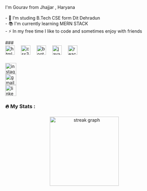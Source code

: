 <p align="left">
    I'm Gourav from Jhajjar , Haryana <br /><br />- 🔭 I’m studing B.Tech CSE form
    Dit Dehradun<br />- 📚 I'm currently learning MERN STACK<br />- ⚡ In my free
    time I like to code and sometimes enjoy with friends
  </p>
###



<div align="left">
  <img
    src="https://cdn.jsdelivr.net/gh/devicons/devicon/icons/html5/html5-original.svg"
    height="30"
    alt="html5 logo"
  />
  <img width="12" />
  <img
    src="https://cdn.jsdelivr.net/gh/devicons/devicon/icons/css3/css3-original.svg"
    height="30"
    alt="css3 logo"
  />
  <img width="12" />
  <img
    src="https://cdn.jsdelivr.net/gh/devicons/devicon/icons/bootstrap/bootstrap-original.svg"
    height="30"
    alt="bootstrap logo"
  />
     <img width="12" />
  <img
    src="https://cdn.jsdelivr.net/gh/devicons/devicon/icons/javascript/javascript-original.svg"
    height="30"
    alt="javascript logo"
  />
  <img width="12" />
  <img
    src="https://cdn.jsdelivr.net/gh/devicons/devicon/icons/react/react-original.svg"
    height="30"
    alt="react logo"
  />
  <img width="12" />
</div>

###

<div align="left">
  <a href="https://www.instagram.com/_gourav__singla">
    <img
      src="https://img.shields.io/static/v1?message=Instagram&logo=instagram&label=&color=E4405F&logoColor=white&labelColor=&style=for-the-badge"
      height="35"
      alt="instagram logo"
    />
  </a>
  <br />
  <a
    href="https://mail.google.com/mail/?view=cm&fs=1&to=gouravsingla830@gmail.com&su=Hello&body=How%20are%20you%3F
"
  >
    <img
      src="https://img.shields.io/static/v1?message=Gmail&logo=gmail&label=&color=D14836&logoColor=white&labelColor=&style=for-the-badge"
      height="35"
      alt="gmail logo"
    />
  </a>
  <br />
  <a
    href="https://www.linkedin.com/in/gourav-singla-a63499273?utm_source=share&utm_campaign=share_via&utm_content=profile&utm_medium=android_app"
  >
    <img
      src="https://img.shields.io/static/v1?message=LinkedIn&logo=linkedin&label=&color=0077B5&logoColor=white&labelColor=&style=for-the-badge"
      height="35"
      alt="linkedin logo"
    />
  </a>
</div>

<h3 align="left">🔥 My Stats :</h3>

###

<div align="center">
  <img
    src="https://streak-stats.demolab.com?user=Gourav830&locale=en&mode=daily&theme=dark&hide_border=false&border_radius=5&order=3"
    height="220"
    alt="streak graph"
  />
</div>


###
